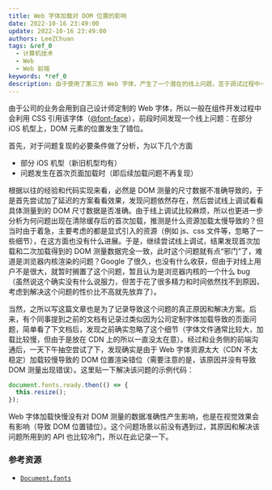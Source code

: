 ```yaml
---
title: Web 字体加载对 DOM 位置的影响
date: 2022-10-16 23:49:00
update: 2022-10-16 23:49:00
authors: LeeZChuan
tags: &ref_0
  - 计算机技术
  - Web
  - Web 前端
keywords: *ref_0
description: 由于使用了第三方 Web 字体，产生了一个潜在的线上问题，苦于调试过程中一直没有考虑字体加载会对 DOM 位置产生影响，浪费了大量时间和精力。
---
```




由于公司的业务会用到自己设计师定制的 Web 字体，所以一般在组件开发过程中会利用 CSS 引用该字体（[@font-face](https://developer.mozilla.org/en-US/docs/Web/CSS/@font-face)），前段时间发现一个线上问题：在部分 iOS 机型上，DOM 元素的位置发生了错位。

<!-- truncate -->

首先，对于问题复现的必要条件做了分析，为以下几个方面

- 部分 iOS 机型（新旧机型均有）
- 问题发生在首次页面加载时（即后续加载问题不再复现）

根据以往的经验和代码实现来看，必然是 DOM 测量的尺寸数据不准确导致的，于是首先尝试加了延迟的方案看看效果，发现问题依然存在，然后尝试线上调试看看具体测量到的 DOM 尺寸数据是否准确。由于线上调试比较麻烦，所以也更进一步分析为何问题出现在清除缓存后的首次加载，推测是什么资源加载太慢导致的？但当时由于着急，主要考虑的都是显式引入的资源（例如 js、css 文件等，忽略了一些细节），在这方面也没有什么进展。于是，继续尝试线上调试，结果发现首次加载和二次加载得到的 DOM 测量数据完全一致，此时这个问题就有点“邪门”了，难道是浏览器内核渲染的问题？Google 了很久，也没有什么收获，但由于对线上用户不是很大，就暂时搁置了这个问题，暂且认为是浏览器内核的一个什么 bug（虽然说这个确实没有什么说服力，但苦于花了很多精力和时间依然找不到原因，考虑到解决这个问题的性价比不高就先放弃了）。

当然，之所以写这篇文章也是为了记录导致这个问题的真正原因和解决方案。后来，有个同事提到之前的文档有记录过类似因为公司定制字体加载导致的页面问题，简单看了下文档后，发现之前确实忽略了这个细节（字体文件通常比较大，加载比较慢，但由于是放在 CDN 上的所以一直没太在意）。经过和业务侧的前端沟通后，一天下午抽空尝试了下，发现确实是由于 Web 字体资源太大（CDN 不太稳定）加载较慢导致的 DOM 位置渲染错位（需要注意的是，该原因并没有导致 DOM 测量出现错误）。这里贴一下解决该问题的示例代码：

```typescript
document.fonts.ready.then(() => {
  this.resize();
});
```

Web 字体加载快慢没有对 DOM 测量的数据准确性产生影响，也是在视觉效果会有影响（导致 DOM 位置错位）。这个问题场景以前没有遇到过，其原因和解决该问题所用到的 API 也比较冷门，所以在此记录一下。

### 参考资源

- [`Document.fonts`](https://developer.mozilla.org/en-US/docs/Web/API/Document/fonts)
